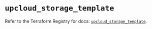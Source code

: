 # `upcloud_storage_template`

Refer to the Terraform Registry for docs: [`upcloud_storage_template`](https://registry.terraform.io/providers/upcloudltd/upcloud/5.14.0/docs/resources/storage_template).

